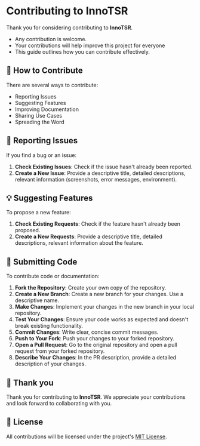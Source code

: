# Contributing to InnoTSR

Thank you for considering contributing to **InnoTSR**.

- Any contribution is welcome.
- Your contributions will help improve this project for everyone
- This guide outlines how you can contribute effectively.

## 🌟 How to Contribute

There are several ways to contribute:

- Reporting Issues
- Suggesting Features
- Improving Documentation
- Sharing Use Cases
- Spreading the Word

## 📝 Reporting Issues

If you find a bug or an issue:

1. **Check Existing Issues**: Check if the issue hasn't already been reported.
2. **Create a New Issue**: Provide a descriptive title, detailed descriptions, relevant information (screenshots, error messages, environment).

## 💡 Suggesting Features

To propose a new feature:

1. **Check Existing Requests**: Check if the feature hasn't already been proposed.
2. **Create a New Requests**: Provide a descriptive title, detailed descriptions, relevant information about the feature.

## 🚀 Submitting Code

To contribute code or documentation:

1. **Fork the Repository**: Create your own copy of the repository.
2. **Create a New Branch**: Create a new branch for your changes. Use a descriptive name.
3. **Make Changes**: Implement your changes in the new branch in your local repository.
4. **Test Your Changes**: Ensure your code works as expected and doesn't break existing functionality.
5. **Commit Changes**: Write clear, concise commit messages.
6. **Push to Your Fork**: Push your changes to your forked repository.
7. **Open a Pull Request**: Go to the original repository and open a pull request from your forked repository.
8. **Describe Your Changes**: In the PR description, provide a detailed description of your changes.

## 🎉 Thank you

Thank you for contributing to **InnoTSR**. We appreciate your contributions and look forward to collaborating with you.

## 📜 License

All contributions will be licensed under the project's [MIT License](./LICENSE).
